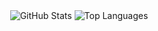 <!-- GitHub Stat Cards -->
<div align="center">
  <img src="https://github-readme-stats.vercel.app/api?username=tfkcodes&show_icons=true&theme=light" alt="GitHub Stats" />
  <img src="https://github-readme-stats.vercel.app/api/top-langs/?username=tfkcodes&layout=compact&theme=light" alt="Top Languages" />
</div>

